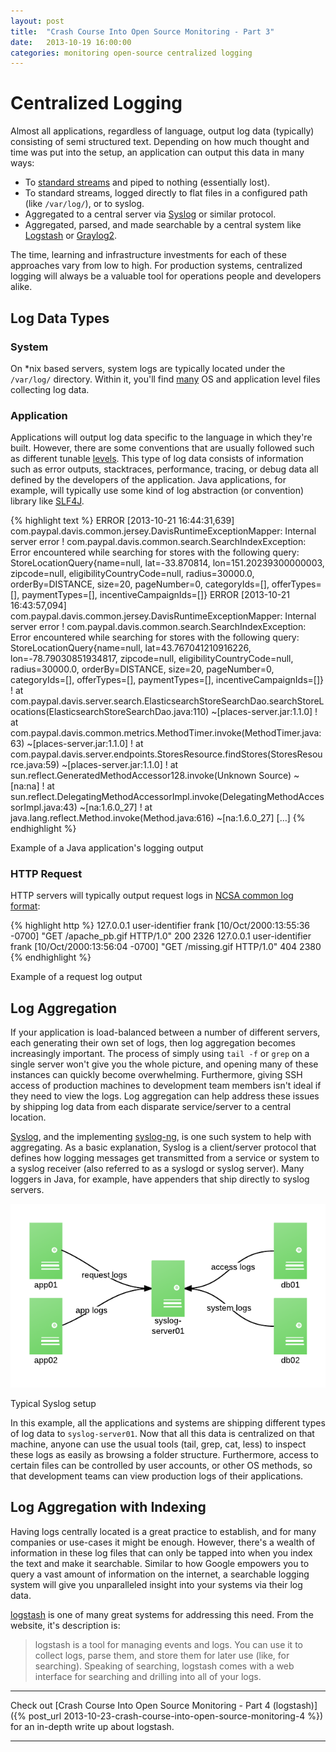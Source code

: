 ```yaml
---
layout: post
title:  "Crash Course Into Open Source Monitoring - Part 3"
date:   2013-10-19 16:00:00
categories: monitoring open-source centralized logging
---
```


# Centralized Logging

Almost all applications, regardless of language, output log data (typically) consisting of semi structured text. Depending on how much thought and time was put into the setup, an application can output this data in many ways:

* To [standard streams](http://en.wikipedia.org/wiki/Standard_streams) and piped to nothing (essentially lost).
* To standard streams, logged directly to flat files in a configured path (like `/var/log/`), or to syslog.
* Aggregated to a central server via [Syslog](http://en.wikipedia.org/wiki/Syslog) or similar protocol.
* Aggregated, parsed, and made searchable by a central system like [Logstash](http://logstash.net/) or [Graylog2](http://graylog2.org/).

The time, learning and infrastructure investments for each of these approaches vary from low to high. For production systems, centralized logging will always be a valuable tool for operations people and developers alike.


## Log Data Types

### System

On \*nix based servers, system logs are typically located under the `/var/log/` directory. Within it, you'll find [many](http://www.thegeekstuff.com/2011/08/linux-var-log-files/) OS and application level files collecting log data.

### Application

Applications will output log data specific to the language in which they're built. However, there are some conventions that are usually followed such as different tunable [levels](http://slf4j.org/api/org/apache/log4j/Level.html). This type of log data consists of information such as error outputs, stacktraces, performance, tracing, or debug data all defined by the developers of the application. Java applications, for example, will typically use some kind of log abstraction (or convention) library like [SLF4J](http://www.slf4j.org/).

{% highlight text %}
ERROR [2013-10-21 16:44:31,639] com.paypal.davis.common.jersey.DavisRuntimeExceptionMapper: Internal server error
! com.paypal.davis.common.search.SearchIndexException: Error encountered while searching for stores with the following query:
StoreLocationQuery{name=null, lat=-33.870814, lon=151.20239300000003, zipcode=null, eligibilityCountryCode=null, radius=30000.0, orderBy=DISTANCE,    size=20, pageNumber=0, categoryIds=[], offerTypes=[], paymentTypes=[], incentiveCampaignIds=[]}
ERROR [2013-10-21 16:43:57,094] com.paypal.davis.common.jersey.DavisRuntimeExceptionMapper: Internal server error
! com.paypal.davis.common.search.SearchIndexException: Error encountered while searching for stores with the following query:
StoreLocationQuery{name=null, lat=43.767041210916226, lon=-78.79030851934817, zipcode=null, eligibilityCountryCode=null, radius=30000.0, orderBy=DISTANCE,    size=20, pageNumber=0, categoryIds=[], offerTypes=[], paymentTypes=[], incentiveCampaignIds=[]}
! at com.paypal.davis.server.search.ElasticsearchStoreSearchDao.searchStoreLocations(ElasticsearchStoreSearchDao.java:110) ~[places-server.jar:1.1.0]
! at com.paypal.davis.common.metrics.MethodTimer.invoke(MethodTimer.java:63) ~[places-server.jar:1.1.0]
! at com.paypal.davis.server.endpoints.StoresResource.findStores(StoresResource.java:59) ~[places-server.jar:1.1.0]
! at sun.reflect.GeneratedMethodAccessor128.invoke(Unknown Source) ~[na:na]
! at sun.reflect.DelegatingMethodAccessorImpl.invoke(DelegatingMethodAccessorImpl.java:43) ~[na:1.6.0_27]
! at java.lang.reflect.Method.invoke(Method.java:616) ~[na:1.6.0_27]
[…]
{% endhighlight %}

Example of a Java application's logging output


### HTTP Request

HTTP servers will typically output request logs in [NCSA common log format](http://en.wikipedia.org/wiki/Common_Log_Format):

{% highlight http %}
127.0.0.1 user-identifier frank [10/Oct/2000:13:55:36 -0700] "GET /apache_pb.gif HTTP/1.0" 200 2326
127.0.0.1 user-identifier frank [10/Oct/2000:13:56:04 -0700] "GET /missing.gif HTTP/1.0" 404 2380
{% endhighlight %}

Example of a request log output


## Log Aggregation

If your application is load-balanced between a number of different servers, each generating their own set of logs, then log aggregation becomes increasingly important. The process of simply using `tail -f` or `grep` on a single server won't give you the whole picture, and opening many of these instances can quickly become overwhelming. Furthermore, giving SSH access of production machines to development team members isn't ideal if they need to view the logs. Log aggregation can help address these issues by shipping log data from each disparate service/server to a central location.

[Syslog](http://en.wikipedia.org/wiki/Syslog), and the implementing [syslog-ng](http://www.balabit.com/network-security/syslog-ng), is one such system to help with aggregating. As a basic explanation, Syslog is a client/server protocol that defines how logging messages get transmitted from a service or system to a syslog receiver (also referred to as a syslogd or syslog server). Many loggers in Java, for example, have appenders that ship directly to syslog servers.

![Diagram of typical Syslog setup](/images/crash_course_into_open_source_monitoring_tools/centralized-logging-syslog.png)

Typical Syslog setup

In this example, all the applications and systems are shipping different types of log data to `syslog-server01`. Now that all this data is centralized on that machine, anyone can use the usual tools (tail, grep, cat, less) to inspect these logs as easily as browsing a folder structure. Furthermore, access to certain files can be controlled by user accounts, or other OS methods, so that development teams can view production logs of their applications.


## Log Aggregation with Indexing

Having logs centrally located is a great practice to establish, and for many companies or use-cases it might be enough. However, there's a wealth of information in these log files that can only be tapped into when you index the text and make it searchable. Similar to how Google empowers you to query a vast amount of information on the internet, a searchable logging system will give you unparalleled insight into your systems via their log data.

[logstash](http://logstash.net) is one of many great systems for addressing this need. From the website, it's description is:

> logstash is a tool for managing events and logs. You can use it to collect logs, parse them, and store them for later use (like, for searching). Speaking of searching, logstash comes with a web interface for searching and drilling into all of your logs.

---

Check out [Crash Course Into Open Source Monitoring - Part 4 (logstash)]({% post_url 2013-10-23-crash-course-into-open-source-monitoring-4 %}) for an in-depth write up about logstash.

---

